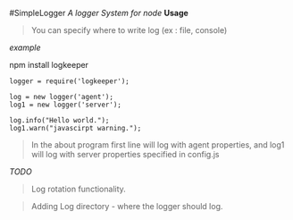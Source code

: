 #SimpleLogger
  *A logger System for node*
**Usage**
  > You can specify where to write log (ex : file, console)

*example*

npm install logkeeper
```
logger = require('logkeeper');

log = new logger('agent');
log1 = new logger('server');

log.info("Hello world.");
log1.warn("javascirpt warning.");
```

> In the about program first line will log with agent properties, and log1 will log with server properties specified in config.js

*TODO*
  > Log rotation functionality.
  
  > Adding Log directory - where the logger should log.
